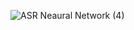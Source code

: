 ![ASR Neaural Network (4)](https://github.com/orbant12/Automatic_Speech_Recognition-CNN/assets/124793231/21e48621-5b8c-4319-a3b2-e1ade8dc4817)
